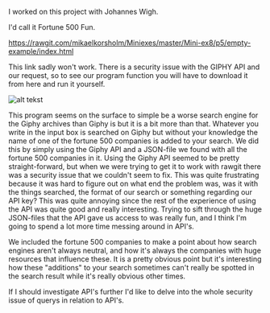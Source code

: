 I worked on this project with Johannes Wigh.

I'd call it Fortune 500 Fun.

https://rawgit.com/mikaelkorsholm/Miniexes/master/Mini-ex8/p5/empty-example/index.html

This link sadly won't work. There is a security issue with the GIPHY API and our request, so to see our program function you will have 
to download it from here and run it yourself. 

![alt tekst](https://github.com/mikaelkorsholm/Miniexes/blob/master/Mini-ex8/p5/Screenshot.PNG?raw=true)

This program seems on the surface to simple be a worse search engine for the Giphy archives than Giphy is but it is a bit more than that. 
Whatever you write in the input box is searched on Giphy but without your knowledge the name of one of the fortune 500 companies is added
to your search. We did this by simply using the Giphy API and a JSON-file we found with all the fortune 500 companies in it. Using the 
Giphy API seemed to be pretty straight-forward, but when we were trying to get it to work with rawgit there was a security issue that 
we couldn't seem to fix. This was quite frustrating because it was hard to figure out on what end the problem was, was it with the things 
searched, the format of our search or something regarding our API key? This was quite annoying since the rest of the experience of using 
the API was quite good and really interesting. Trying to sift through the huge JSON-files that the API gave us access to was really fun, 
and I think I'm going to spend a lot more time messing around in API's. 

We included the fortune 500 companies to make a point about how search engines aren't always neutral, and how it's always the companies
with huge resources that influence these. It is a pretty obvious point but it's interesting how these "additions" to your search sometimes
can't really be spotted in the search result while it's really obvious other times. 

If I should investigate API's further I'd like to delve into the whole security issue of querys in relation to API's.

